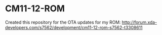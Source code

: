 # CM11-12-ROM
Created this repository for the OTA updates for my ROM:
http://forum.xda-developers.com/s7562/development/cm11-12-rom-s7562-t3308611
